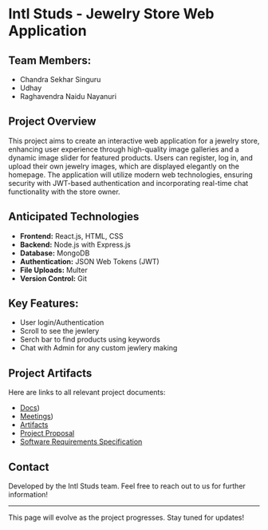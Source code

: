 # Intl Studs - Jewelry Store Web Application

## Team Members:
- Chandra Sekhar Singuru
- Udhay
- Raghavendra Naidu Nayanuri

## Project Overview
This project aims to create an interactive web application for a jewelry store, enhancing user experience through high-quality image galleries and a dynamic image slider for featured products. Users can register, log in, and upload their own jewelry images, which are displayed elegantly on the homepage. The application will utilize modern web technologies, ensuring security with JWT-based authentication and incorporating real-time chat functionality with the store owner.

## Anticipated Technologies
- **Frontend:** React.js, HTML, CSS
- **Backend:** Node.js with Express.js
- **Database:** MongoDB
- **Authentication:** JSON Web Tokens (JWT)
- **File Uploads:** Multer
- **Version Control:** Git

## Key Features:
- User login/Authentication
- Scroll to see the jewlery
- Serch bar to find products using keywords
- Chat with Admin for any custom jewlery making


## Project Artifacts
Here are links to all relevant project documents:

- [Docs](https://github.com/Chandra953/GVSU641-IntlStuds/tree/main/docs))
- [Meetings](https://github.com/Chandra953/GVSU641-IntlStuds/tree/main/meetings))
- [Artifacts](https://github.com/Chandra953/GVSU641-IntlStuds/tree/main/artifacts)
- [Project Proposal](https://github.com/Chandra953/GVSU641-IntlStuds/blob/main/docs/proposal-template.md)
- [Software Requirements Specification](https://github.com/Chandra953/GVSU641-IntlStuds/blob/main/docs/software_requirements_specification.md)

## Contact
Developed by the Intl Studs team. Feel free to reach out to us for further information!

---

This page will evolve as the project progresses. Stay tuned for updates!
